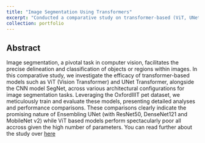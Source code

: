 ```yaml
---
title: "Image Segmentation Using Transformers"
excerpt: "Conducted a comparative study on transformer-based (ViT, UNet Transformer) and CNN (SegNet) models for image segmentation, leveraging the OxfordIIIT pet dataset to analyze efficacy across architectural configurations."
collection: portfolio
---
```

Abstract
------
 Image segmentation, a pivotal task in computer vision, facilitates the precise delineation and classification of objects or regions within images. In this comparative study, we investigate the efficacy of transformer-based models such as ViT (Vision Transformer) and UNet Transformer, alongside the CNN model SegNet, across various architectural configurations for image segmentation tasks. Leveraging the OxfordIIIT pet dataset, we meticulously train and evaluate these models, presenting detailed analyses and performance comparisons. These comparisons clearly indicate the promising nature of Ensembling UNet (with ResNet50, DenseNet121 and MobileNet v2) while ViT based models perform spectacularly poor all accross given the high number of parameters. You can read further about the study over [here](https://github.com/eshaanraj25/Deep-Dive-into-Transformer-Segmentation-A-Comparative-Architectural-Study)
